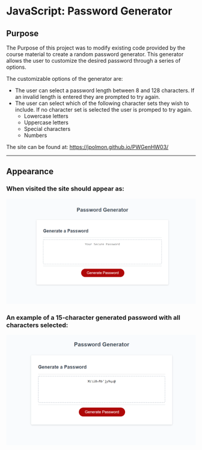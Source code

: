 # JavaScript: Password Generator

## Purpose

The Purpose of this project was to modify existing code provided by the course material to create a random password generator. This generator allows the user to customize the desired password through a series of options. 

The customizable options of the generator are:
- The user can select a password length between 8 and 128 characters. If an invalid length is entered they are prompted to try again. 
- The user can select which of the following character sets they wish to include. If no character set is selected the user is promped to try again.
    - Lowercase letters
    - Uppercase letters
    - Special characters
    - Numbers



The site can be found at: https://jpolmon.github.io/PWGenHW03/

---
## Appearance

### When visited the site should appear as:  

![Website image](./assets/images/default-ss.png)

### An example of a 15-character generated password with all characters selected:

![Website image](./assets/images/example-ss.png)
